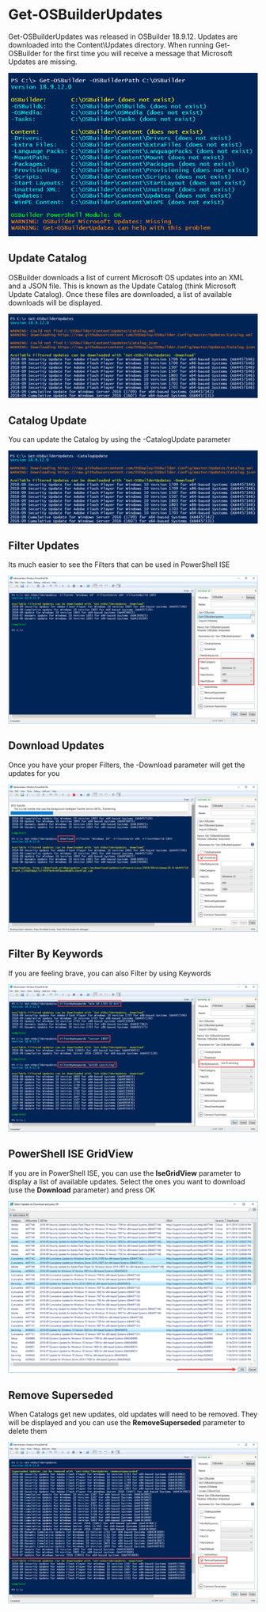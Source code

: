 # Get-OSBuilderUpdates

Get-OSBuilderUpdates was released in OSBuilder 18.9.12.  Updates are downloaded into the Content\Updates directory.  When running Get-OSBuilder for the first time you will receive a message that Microsoft Updates are missing.

![](../../.gitbook/assets/2018-09-12_0-50-04.png)

## Update Catalog

OSBuilder downloads a list of current Microsoft OS updates into an XML and a JSON file.  This is known as the Update Catalog \(think Microsoft Update Catalog\).  Once these files are downloaded, a list of available downloads will be displayed.

![](../../.gitbook/assets/2018-09-12_1-11-28.png)

## Catalog Update

You can update the Catalog by using the -CatalogUpdate parameter

![](../../.gitbook/assets/2018-09-12_1-13-49.png)

## Filter Updates

Its much easier to see the Filters that can be used in PowerShell ISE

![](../../.gitbook/assets/2018-09-12_1-17-49.png)

## Download Updates

Once you have your proper Filters, the -Download parameter will get the updates for you

![](../../.gitbook/assets/2018-09-12_1-20-32.png)

## Filter By Keywords

If you are feeling brave, you can also Filter by using Keywords

![](../../.gitbook/assets/2018-09-12_1-23-10.png)

## PowerShell ISE GridView

If you are in PowerShell ISE, you can use the **IseGridView** parameter to display a list of available updates.  Select the ones you want to download \(use the **Download** parameter\) and press OK

![](../../.gitbook/assets/2018-09-12_1-25-32.png)

## Remove Superseded

When Catalogs get new updates, old updates will need to be removed.  They will be displayed and you can use the **RemoveSuperseded** parameter to delete them

![](../../.gitbook/assets/2018-09-12_1-29-10.png)



